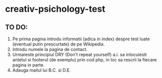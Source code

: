 # creativ-psichology-test

## TO DO:
1. Pe prima pagina introdu informatii (adica in index) despre test luate (eventual putin prescurtate) de pe Wikipedia.
2. Introdu numele la pagina de contact.
3. Urmareste principiul DRY (Don't repeat yourself) a.i. sa inlocuiesti antetul si footerul (de exemplu) prin cod php, in loc sa rescrii la fiecare pagina in parte.
4. Adauga mailul lui B.C. si D.E.
